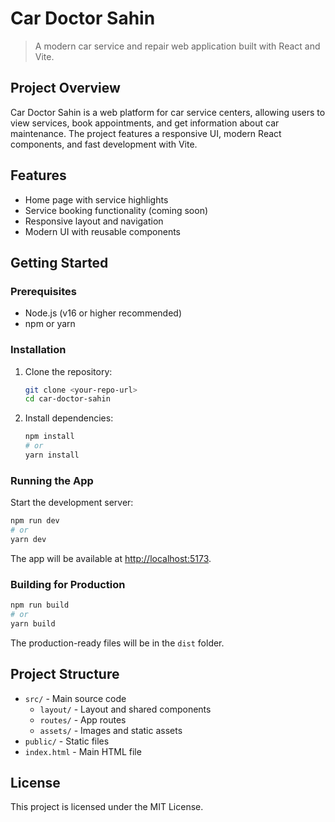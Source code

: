 # Car Doctor Sahin

> A modern car service and repair web application built with React and Vite.

## Project Overview

Car Doctor Sahin is a web platform for car service centers, allowing users to view services, book appointments, and get information about car maintenance. The project features a responsive UI, modern React components, and fast development with Vite.

## Features
- Home page with service highlights
- Service booking functionality (coming soon)
- Responsive layout and navigation
- Modern UI with reusable components

## Getting Started

### Prerequisites
- Node.js (v16 or higher recommended)
- npm or yarn

### Installation
1. Clone the repository:
	```bash
	git clone <your-repo-url>
	cd car-doctor-sahin
	```
2. Install dependencies:
	```bash
	npm install
	# or
	yarn install
	```

### Running the App
Start the development server:
```bash
npm run dev
# or
yarn dev
```
The app will be available at [http://localhost:5173](http://localhost:5173).

### Building for Production
```bash
npm run build
# or
yarn build
```
The production-ready files will be in the `dist` folder.

## Project Structure

- `src/` - Main source code
  - `layout/` - Layout and shared components
  - `routes/` - App routes
  - `assets/` - Images and static assets
- `public/` - Static files
- `index.html` - Main HTML file

## License

This project is licensed under the MIT License.
